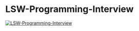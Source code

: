 # LSW-Programming-Interview
[![LSW-Programming-Interview](https://www.youtube.com/watch?v=9gvzHkg65gw/0.jpg)](https://www.youtube.com/watch?v=9gvzHkg65gw)
